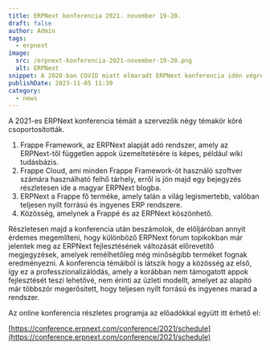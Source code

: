 ```yaml
---
title: ERPNext konferencia 2021. november 19-20.
draft: false
author: Admin
tags:
  - erpnext
image:
  src: /erpnext-konferencia-2021-november-19-20.png
  alt: ERPNext
snippet: A 2020-ban COVID miatt elmaradt ERPNext konferencia idén végre visszatér és újra megrendezésre kerül az ERPNext fejlesztői, a Frappe által.
publishDate: 2023-11-05 11:39
category:
  - news
---
```


A 2021-es ERPNext konferencia témáit a szervezők négy témakör köré csoportosították.

1. Frappe Framework, az ERPNext alapját adó rendszer, amely az ERPNext-től független appok üzemeltetésére is képes, például wiki tudásbázis.
2. Frappe Cloud, ami minden Frappe Framework-öt használó szoftver számára használható felhő tárhely, erről is jön majd egy bejegyzés részletesen ide a magyar ERPNext blogba.
3. ERPNext a Frappe fő terméke, amely talán a világ legismertebb, valóban teljesen nyílt forrású és ingyenes ERP rendszere.
4. Közösség, amelynek a Frappé és az ERPNext köszönhető.

Részletesen majd a konferencia után beszámolok, de előljáróban annyit érdemes megemlíteni, hogy különböző ERPNext fórum topikokban már jelentek meg az ERPNext fejlesztésének változását előrevetítő megjegyzések, amelyek remélhetőleg még minőségibb terméket fognak eredményezni. A konferencia témáiból is látszik hogy a közösség az első, így ez a professzionalizálódás, amely a korábban nem támogatott appok fejlesztését teszi lehetővé, nem érinti az üzleti modellt, amelyet az alapító már többször megerősített, hogy teljesen nyílt forrású és ingyenes marad a rendszer.

Az online konferencia részletes programja az előadókkal együtt itt érhető el:

[https://conference.erpnext.com/conference/2021/schedule](https://conference.erpnext.com/conference/2021/schedule)

